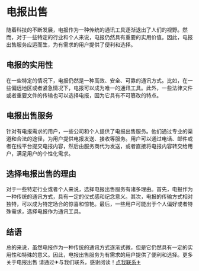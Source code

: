 # 电报出售

随着科技的不断发展，电报作为一种传统的通讯工具逐渐退出了人们的视野。然而，对于一些特定的行业和个人来说，电报仍然具有重要的实用价值。因此，电报出售服务应运而生，为有需求的用户提供了便利和选择。

## 电报的实用性

在一些特定的情况下，电报仍然是一种高效、安全、可靠的通讯方式。比如，在一些偏远地区或者紧急情况下，电报可以成为唯一的通讯工具。此外，一些法律文件或者重要文件的传输也可以选择电报，因为它具有不可篡改的特点。

## 电报出售服务

针对有电报需求的用户，一些公司和个人提供了电报出售服务。他们通过专业的渠道和合法的途径，为用户提供电报发送、接收等服务。用户可以通过电话、邮件或者在线平台提交电报内容，然后由服务商代为发送，或者直接将电报内容转交给用户，满足用户的个性化需求。

## 选择电报出售的理由

对于一些特定行业或者个人来说，选择电报出售服务有诸多理由。首先，电报作为一种传统的通讯方式，具有一定的仪式感和纪念意义。其次，电报的传输方式相对独特，可以成为特定场合的惊喜和惊艳。最后，一些用户可能出于个人偏好或者特殊需求，选择电报作为通讯工具。

## 结语

总的来说，虽然电报作为一种传统的通讯方式逐渐式微，但是它仍然具有一定的实用性和特殊的意义。因此，电报出售服务为有需求的用户提供了便利和选择。更多关于电报出售 请通过✈与我们联系，感谢阅读！[点我联系✈](https://doc.k02.cc)